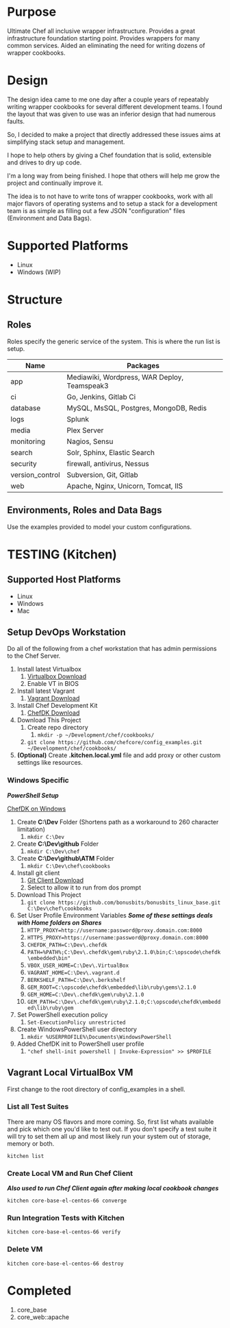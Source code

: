 # Purpose

Ultimate Chef all inclusive wrapper infrastructure.  Provides a great infrastructure foundation starting point. Provides wrappers for many common services. Aided an eliminating the need for writing dozens of wrapper cookbooks.

# Design
The design idea came to me one day after a couple years of repeatably writing wrapper cookbooks for several different development teams. I found the layout that was given to use was an inferior design that had numerous faults.

So, I decided to make a project that directly addressed these issues aims at simplifying stack setup and management.

I hope to help others by giving a Chef foundation that is solid, extensible and drives to dry up code.

I'm a long way from being finished. I hope that others will help me grow the project and continually improve it.

The idea is to not have to write tons of wrapper cookbooks, work with all major flavors of operating systems and to setup a stack for a development team is as simple as filling out a few JSON "configuration" files (Environment and Data Bags).

# Supported Platforms
* Linux
* Windows (WIP)

# Structure

## Roles
Roles specify the generic service of the system. This is where the run list is setup.

| Name | Packages |
| -------- | -------- |
| app | Mediawiki, Wordpress, WAR Deploy, Teamspeak3 |
| ci | Go, Jenkins, Gitlab Ci |
| database | MySQL, MsSQL, Postgres, MongoDB, Redis |
| logs  | Splunk |
| media  | Plex Server |
| monitoring  | Nagios, Sensu |
| search  | Solr, Sphinx, Elastic Search |
| security  | firewall, antivirus, Nessus |
| version_control  | Subversion, Git, Gitlab |
| web  | Apache, Nginx, Unicorn, Tomcat, IIS |

## Environments, Roles and Data Bags
Use the examples provided to model your custom configurations.


# TESTING (Kitchen)

## Supported Host Platforms
* Linux
* Windows
* Mac

## Setup DevOps Workstation
Do all of the following from a chef workstation that has admin permissions to the Chef Server.

1. Install latest Virtualbox
    1. [Virtualbox Download](https://www.virtualbox.org/wiki/Downloads)
    2. Enable VT in BIOS
2. Install latest Vagrant
    1. [Vagrant Download](https://www.vagrantup.com/downloads.html)
3. Install Chef Development Kit
    1. [ChefDK Download](https://downloads.chef.io/chef-dk/)
4. Download This Project
    1. Create repo directory
        1. ```mkdir -p ~/Development/chef/cookbooks/```
    1. ```git clone https://github.com/chefcore/config_examples.git ~/Development/chef/cookbooks/```
5. **(Optional)** Create **.kitchen.local.yml** file and add proxy or other custom settings like resources.

### Windows Specific

***PowerShell Setup***

[ChefDK on Windows](https://www.chef.io/blog/2014/11/04/the-chefdk-on-windows-survival-guide/)

1. Create **C:\Dev** Folder (Shortens path as a workaround to 260 character limitation)
    1. ```mkdir C:\Dev```
2. Create **C:\Dev\github** Folder
    1. ```mkdir C:\Dev\chef```
3. Create **C:\Dev\github\ATM** Folder
    1. ```mkdir C:\Dev\chef\cookbooks```
4. Install git client
    1. [Git Client Download](https://git-scm.com/download/win)
    2. Select to allow it to run from dos prompt
5. Download This Project
    1. ```git clone https://github.com/bonusbits/bonusbits_linux_base.git C:\Dev\chef\cookbooks```
6. Set User Profile Environment Variables ***Some of these settings deals with Home folders on Shares***
    1. ```HTTP_PROXY=http://username:password@proxy.domain.com:8000```
    2. ```HTTPS_PROXY=https://username:password@proxy.domain.com:8000```
    3. ```CHEFDK_PATH=C:\Dev\.chefdk```
    4. ```PATH=%PATH%;C:\Dev\.chefdk\gem\ruby\2.1.0\bin;C:\opscode\chefdk\embedded\bin"```
    5. ```VBOX_USER_HOME=C:\Dev\.VirtualBox```
    6. ```VAGRANT_HOME=C:\Dev\.vagrant.d```
    7. ```BERKSHELF_PATH=C:\Dev\.berkshelf```
    8. ```GEM_ROOT=C:\opscode\chefdk\embedded\lib\ruby\gems\2.1.0```
    9. ```GEM_HOME=C:\Dev\.chefdk\gem\ruby\2.1.0```
    10. ```GEM_PATH=C:\Dev\.chefdk\gem\ruby\2.1.0;C:\opscode\chefdk\embedded\lib\ruby\gem```
7. Set PowerShell execution policy
    1. ```Set-ExecutionPolicy unrestricted```
8. Create WindowsPowerShell user directory
    1. ```mkdir %USERPROFILE%\Documents\WindowsPowerShell```
9. Added ChefDK init to PowerShell user profile
    1. ```"chef shell-init powershell | Invoke-Expression" >> $PROFILE```

## Vagrant Local VirtualBox VM
First change to the root directory of config_examples in a shell.

### List all Test Suites
There are many OS flavors and more coming. So, first list whats available and pick which one you'd like to test out. 
If you don't specify a test suite it will try to set them all up and most likely run your system out of storage, memory or both.

```kitchen list```

### Create Local VM and Run Chef Client 
***Also used to run Chef Client again after making local cookbook changes***

```kitchen core-base-el-centos-66 converge```

### Run Integration Tests with Kitchen

```kitchen core-base-el-centos-66 verify```

### Delete VM

```kitchen core-base-el-centos-66 destroy```

# Completed

1. core_base
2. core_web::apache
